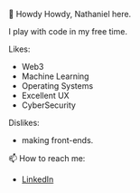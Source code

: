 👋 Howdy Howdy, Nathaniel here.

I play with code in my free time.

Likes:
- Web3
- Machine Learning
- Operating Systems
- Excellent UX
- CyberSecurity

Dislikes:
- making front-ends. 

📫 How to reach me:
  - [LinkedIn](www.linkedin.com/in/nathaniel-carroll-b4b757179)

<!---
nathaniel-b-carroll/nathaniel-b-carroll is a ✨ special ✨ repository because its `README.md` (this file) appears on your GitHub profile.
You can click the Preview link to take a look at your changes.
--->
